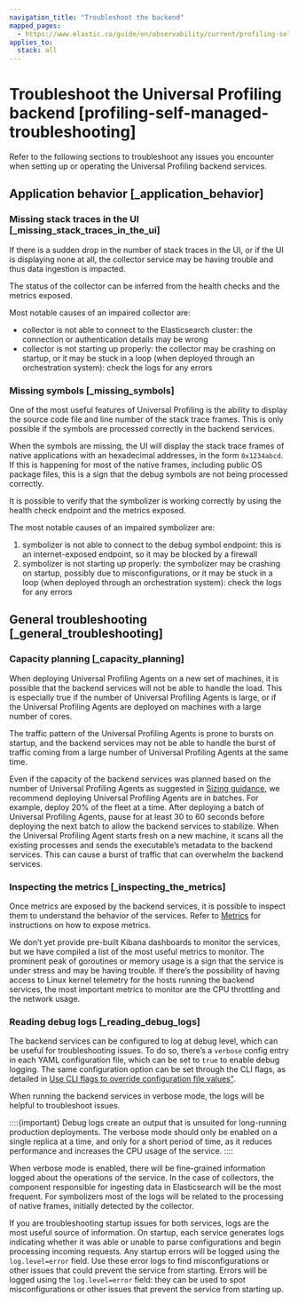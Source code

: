 ```yaml
---
navigation_title: "Troubleshoot the backend"
mapped_pages:
  - https://www.elastic.co/guide/en/observability/current/profiling-self-managed-troubleshooting.html
applies_to:
  stack: all
---
```




# Troubleshoot the Universal Profiling backend [profiling-self-managed-troubleshooting]


Refer to the following sections to troubleshoot any issues you encounter when setting up or operating the Universal Profiling backend services.


## Application behavior [_application_behavior] 


### Missing stack traces in the UI [_missing_stack_traces_in_the_ui] 

If there is a sudden drop in the number of stack traces in the UI, or if the UI is displaying none at all, the collector service may be having trouble and thus data ingestion is impacted.

The status of the collector can be inferred from the health checks and the metrics exposed.

Most notable causes of an impaired collector are:

* collector is not able to connect to the Elasticsearch cluster: the connection or authentication details may be wrong
* collector is not starting up properly: the collector may be crashing on startup, or it may be stuck in a loop (when deployed through an orchestration system): check the logs for any errors


### Missing symbols [_missing_symbols] 

One of the most useful features of Universal Profiling is the ability to display the source code file and line number of the stack trace frames. This is only possible if the symbols are processed correctly in the backend services.

When the symbols are missing, the UI will display the stack trace frames of native applications with an hexadecimal addresses, in the form `0x1234abcd`. If this is happening for most of the native frames, including public OS package files, this is a sign that the debug symbols are not being processed correctly.

It is possible to verify that the symbolizer is working correctly by using the health check endpoint and the metrics exposed.

The most notable causes of an impaired symbolizer are:

1. symbolizer is not able to connect to the debug symbol endpoint: this is an internet-exposed endpoint, so it may be blocked by a firewall
2. symbolizer is not starting up properly: the symbolizer may be crashing on startup, possibly due to misconfigurations, or it may be stuck in a loop (when deployed through an orchestration system): check the logs for any errors


## General troubleshooting [_general_troubleshooting] 


### Capacity planning [_capacity_planning] 

When deploying Universal Profiling Agents on a new set of machines, it is possible that the backend services will not be able to handle the load. This is especially true if the number of Universal Profiling Agents is large, or if the Universal Profiling Agents are deployed on machines with a large number of cores.

The traffic pattern of the Universal Profiling Agents is prone to bursts on startup, and the backend services may not be able to handle the burst of traffic coming from a large number of Universal Profiling Agents at the same time.

Even if the capacity of the backend services was planned based on the number of Universal Profiling Agents as suggested in [Sizing guidance](../../../solutions/observability/infra-and-hosts/operate-universal-profiling-backend.md#profiling-self-managed-ops-sizing-guidance), we recommend deploying Universal Profiling Agents are in batches. For example, deploy 20% of the fleet at a time. After deploying a batch of Universal Profiling Agents, pause for at least 30 to 60 seconds before deploying the next batch to allow the backend services to stabilize. When the Universal Profiling Agent starts fresh on a new machine, it scans all the existing processes and sends the executable’s metadata to the backend services. This can cause a burst of traffic that can overwhelm the backend services.


### Inspecting the metrics [_inspecting_the_metrics] 

Once metrics are exposed by the backend services, it is possible to inspect them to understand the behavior of the services. Refer to [Metrics](../../../solutions/observability/infra-and-hosts/operate-universal-profiling-backend.md#profiling-self-managed-ops-monitoring-metrics) for instructions on how to expose metrics.

We don’t yet provide pre-built Kibana dashboards to monitor the services, but we have compiled a list of the most useful metrics to monitor. The prominent peak of goroutines or memory usage is a sign that the service is under stress and may be having trouble. If there’s the possibility of having access to Linux kernel telemetry for the hosts running the backend services, the most important metrics to monitor are the CPU throttling and the network usage.


### Reading debug logs [_reading_debug_logs] 

The backend services can be configured to log at debug level, which can be useful for troubleshooting issues. To do so, there’s a `verbose` config entry in each YAML configuration file, which can be set to `true` to enable debug logging. The same configuration option can be set through the CLI flags, as detailed in [Use CLI flags to override configuration file values"](../../../solutions/observability/infra-and-hosts/operate-universal-profiling-backend.md#profiling-self-managed-ops-configuration-cli-overrides).

When running the backend services in verbose mode, the logs will be helpful to troubleshoot issues.

::::{important} 
Debug logs create an output that is unsuited for long-running production deployments. The verbose mode should only be enabled on a single replica at a time, and only for a short period of time, as it reduces performance and increases the CPU usage of the service.
::::


When verbose mode is enabled, there will be fine-grained information logged about the operations of the service. In the case of collectors, the component responsible for ingesting data in Elasticsearch will be the most frequent. For symbolizers most of the logs will be related to the processing of native frames, initially detected by the collector.

If you are troubleshooting startup issues for both services, logs are the most useful source of information. On startup, each service generates logs indicating whether it was able or unable to parse configurations and begin processing incoming requests. Any startup errors will be logged using the `log.level=error` field. Use these error logs to find misconfigurations or other issues that could prevent the service from starting. Errors will be logged using the `log.level=error` field: they can be used to spot misconfigurations or other issues that prevent the service from starting up.


